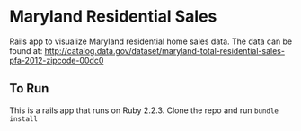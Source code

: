 # Maryland Residential Sales

Rails app to visualize Maryland residential home sales data.  The data can be found at:
http://catalog.data.gov/dataset/maryland-total-residential-sales-pfa-2012-zipcode-00dc0

## To Run

This is a rails app that runs on Ruby 2.2.3.  Clone the repo and run `bundle install`

